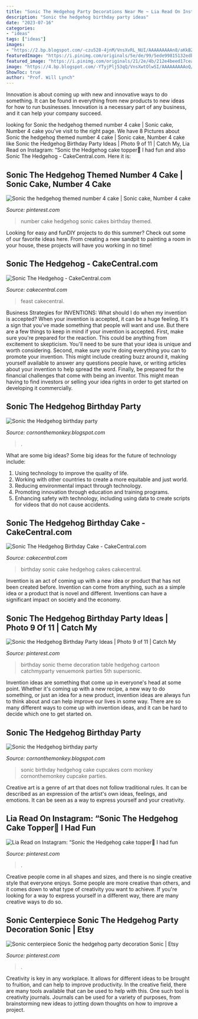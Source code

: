 ```yaml
---
title: "Sonic The Hedgehog Party Decorations Near Me ~ Lia Read On Instagram: “sonic The Hedgehog Cake Topper💙 I Had Fun"
description: "Sonic the hedgehog birthday party ideas"
date: "2023-07-16"
categories:
- "ideas"
tags: ["ideas"]
images:
- "https://2.bp.blogspot.com/-czu528-4jnM/VnsXvRL_NUI/AAAAAAAAAn8/aKkBZRuwXSA/w1200-h630-p-k-no-nu/IMG_0888.JPG"
featuredImage: "https://i.pinimg.com/originals/5e/de/99/5ede99815132edbcd8105855da36db7f.jpg"
featured_image: "https://i.pinimg.com/originals/21/2e/4b/212e4beed17cea9b2f7a9b0fe749b470.jpg"
image: "https://4.bp.blogspot.com/-YTyjPlj53qQ/VnsXwtOlwSI/AAAAAAAAAoQ/cgFW1WTPvl0/s1600/IMG_0900.JPG"
ShowToc: true
author: "Prof. Will Lynch"
---
```



Innovation is about coming up with new and innovative ways to do something. It can be found in everything from new products to new ideas for how to run businesses. Innovation is a necessary part of any business, and it can help your company succeed.

	

		
looking for Sonic the hedgehog themed number 4 cake | Sonic cake, Number 4 cake you've visit to the right page. We have 8 Pictures about Sonic the hedgehog themed number 4 cake | Sonic cake, Number 4 cake like Sonic the Hedgehog Birthday Party Ideas | Photo 9 of 11 | Catch My, Lia Read on Instagram: “Sonic the Hedgehog cake topper💙 I had fun and also Sonic The Hedgehog - CakeCentral.com. Here it is:
		
    
## Sonic The Hedgehog Themed Number 4 Cake | Sonic Cake, Number 4 Cake

<img loading=lazy src="https://i.pinimg.com/736x/d4/39/63/d43963d59d5127ed20274bf7419c47c5--number--cake-the-hedgehog.jpg" onerror="this.onerror=null;this.src='https://tse3.mm.bing.net/th?id=OIP.RNuOFJaYDylGDzARXAhe7gHaHA&amp;pid=15.1';" alt="Sonic the hedgehog themed number 4 cake | Sonic cake, Number 4 cake">

_Source: pinterest.com_

>number cake hedgehog sonic cakes birthday themed. 

	

Looking for easy and funDIY projects to do this summer? Check out some of our favorite ideas here. From creating a new sandpit to painting a room in your house, these projects will have you working in no time!

    
## Sonic The Hedgehog - CakeCentral.com

<img loading=lazy src="https://cdn001.cakecentral.com/gallery/2015/03/900_808033yLE9_sonic-the-hedgehog.jpg" onerror="this.onerror=null;this.src='https://tse4.mm.bing.net/th?id=OIP.jViQlvq2JCj3XUDrTcGHwQHaJ4&amp;pid=15.1';" alt="Sonic The Hedgehog - CakeCentral.com">

_Source: cakecentral.com_

>feast cakecentral. 

	

Business Strategies for INVENTIONS: What should I do when my invention is accepted?
When your invention is accepted, it can be a huge feeling. It's a sign that you've made something that people will want and use. But there are a few things to keep in mind if your invention is accepted. 
First, make sure you're prepared for the reaction. This could be anything from excitement to skepticism. You'll need to be sure that your idea is unique and worth considering. 
Second, make sure you're doing everything you can to promote your invention. This might include creating buzz around it, making yourself available to answer any questions people have, or writing articles about your invention to help spread the word. 
Finally, be prepared for the financial challenges that come with being an inventor. This might mean having to find investors or selling your idea rights in order to get started on developing it commercially.

    
## Sonic The Hedgehog Birthday Party

<img loading=lazy src="https://2.bp.blogspot.com/-czu528-4jnM/VnsXvRL_NUI/AAAAAAAAAn8/aKkBZRuwXSA/w1200-h630-p-k-no-nu/IMG_0888.JPG" onerror="this.onerror=null;this.src='https://tse3.mm.bing.net/th?id=OIP.1RxliWGBI2UiQ1vTE5Ou9wHaD4&amp;pid=15.1';" alt="Sonic the Hedgehog birthday party">

_Source: cornonthemonkey.blogspot.com_

>. 

	

What are some big ideas?
Some big ideas for the future of technology include: 
1. Using technology to improve the quality of life. 
2. Working with other countries to create a more equitable and just world. 
3. Reducing environmental impact through technology. 
4. Promoting innovation through education and training programs. 
5. Enhancing safety with technology, including using data to create scripts for videos that do not cause accidents.

    
## Sonic The Hedgehog Birthday Cake - CakeCentral.com

<img loading=lazy src="https://cdn001.cakecentral.com/gallery/2015/03/900_916079yFnr_sonic-the-hedgehog-birthday-cake.jpg" onerror="this.onerror=null;this.src='https://tse1.mm.bing.net/th?id=OIP.cB5lTurRPw4o4SxpfXgTHwHaFj&amp;pid=15.1';" alt="Sonic The Hedgehog Birthday Cake - CakeCentral.com">

_Source: cakecentral.com_

>birthday sonic cake hedgehog cakes cakecentral. 

	

Invention is an act of coming up with a new idea or product that has not been created before. Invention can come from anything, such as a simple idea or a product that is novel and different. Inventions can have a significant impact on society and the economy.

    
## Sonic The Hedgehog Birthday Party Ideas | Photo 9 Of 11 | Catch My

<img loading=lazy src="https://i.pinimg.com/originals/5e/de/99/5ede99815132edbcd8105855da36db7f.jpg" onerror="this.onerror=null;this.src='https://tse1.mm.bing.net/th?id=OIP.Nd2yXg-_4MqdsYQInhIW_gHaJ4&amp;pid=15.1';" alt="Sonic the Hedgehog Birthday Party Ideas | Photo 9 of 11 | Catch My">

_Source: pinterest.com_

>birthday sonic theme decoration table hedgehog cartoon catchmyparty venuemonk parties 5th supersonic. 

	

Invention ideas are something that come up in everyone's head at some point. Whether it's coming up with a new recipe, a new way to do something, or just an idea for a new product, invention ideas are always fun to think about and can help improve our lives in some way. There are so many different ways to come up with invention ideas, and it can be hard to decide which one to get started on.

    
## Sonic The Hedgehog Birthday Party

<img loading=lazy src="https://4.bp.blogspot.com/-YTyjPlj53qQ/VnsXwtOlwSI/AAAAAAAAAoQ/cgFW1WTPvl0/s1600/IMG_0900.JPG" onerror="this.onerror=null;this.src='https://tse2.mm.bing.net/th?id=OIP.VkLE5N3QvEeWbGlyEKnu2wHaJ4&amp;pid=15.1';" alt="Sonic the Hedgehog birthday party">

_Source: cornonthemonkey.blogspot.com_

>sonic birthday hedgehog cake cupcakes corn monkey cornonthemonkey cupcake parties. 

	

Creative art is a genre of art that does not follow traditional rules. It can be described as an expression of the artist's own ideas, feelings, and emotions. It can be seen as a way to express yourself and your creativity.

    
## Lia Read On Instagram: “Sonic The Hedgehog Cake Topper💙 I Had Fun

<img loading=lazy src="https://i.pinimg.com/originals/21/2e/4b/212e4beed17cea9b2f7a9b0fe749b470.jpg" onerror="this.onerror=null;this.src='https://tse2.mm.bing.net/th?id=OIP.EPLn5y0rJGXMOMseqiwmGwHaJQ&amp;pid=15.1';" alt="Lia Read on Instagram: “Sonic the Hedgehog cake topper💙 I had fun">

_Source: pinterest.com_

>. 

	

Creative people come in all shapes and sizes, and there is no single creative style that everyone enjoys. Some people are more creative than others, and it comes down to what type of creativity you want to achieve. If you're looking for a way to express yourself in a different way, there are many creative ways to do so.

    
## Sonic Centerpiece Sonic The Hedgehog Party Decoration Sonic | Etsy

<img loading=lazy src="https://i.pinimg.com/originals/68/7f/63/687f634bc3701260a171e6c668c50ea0.jpg" onerror="this.onerror=null;this.src='https://tse4.mm.bing.net/th?id=OIP.8jizPm3sOpRlHEkPINk7ngHaGY&amp;pid=15.1';" alt="Sonic centerpiece Sonic the hedgehog party decoration Sonic | Etsy">

_Source: pinterest.com_

>. 

	

Creativity is key in any workplace. It allows for different ideas to be brought to fruition, and can help to improve productivity. In the creative field, there are many tools available that can be used to help with this. One such tool is creativity journals. Journals can be used for a variety of purposes, from brainstorming new ideas to jotting down thoughts on how to improve a project.

